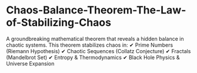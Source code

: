 # Chaos-Balance-Theorem-The-Law-of-Stabilizing-Chaos
A groundbreaking mathematical theorem that reveals a hidden balance in chaotic systems.
This theorem stabilizes chaos in:
✔ Prime Numbers (Riemann Hypothesis)
✔ Chaotic Sequences (Collatz Conjecture)
✔ Fractals (Mandelbrot Set)
✔ Entropy & Thermodynamics
✔ Black Hole Physics & Universe Expansion
